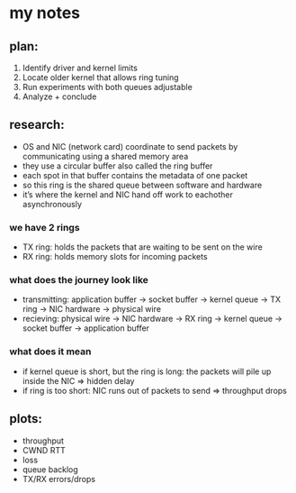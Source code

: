 # my notes

## plan:
1. Identify driver and kernel limits
2. Locate older kernel that allows ring tuning
3. Run experiments with both queues adjustable
4. Analyze + conclude

## research:
- OS and NIC (network card) coordinate to send packets by communicating using a shared memory area
- they use a circular buffer also called the ring buffer
- each spot in that buffer contains the metadata of one packet
- so this ring is the shared queue between software and hardware 
- it’s where the kernel and NIC hand off work to eachother asynchronously

### we have 2 rings
- TX ring: holds the packets that are waiting to be sent on the wire
- RX ring: holds memory slots for incoming packets

### what does the journey look like
- transmitting: application buffer -> socket buffer -> kernel queue -> TX ring ->  NIC hardware -> physical wire
- recieving: physical wire -> NIC hardware -> RX ring -> kernel queue -> socket buffer -> application buffer

### what does it mean
- if kernel queue is short, but the ring is long: the packets will pile up inside the NIC => hidden delay
- if ring is too short: NIC runs out of packets to send => throughput drops

## plots:
- throughput
- CWND RTT
- loss
- queue backlog
- TX/RX errors/drops




